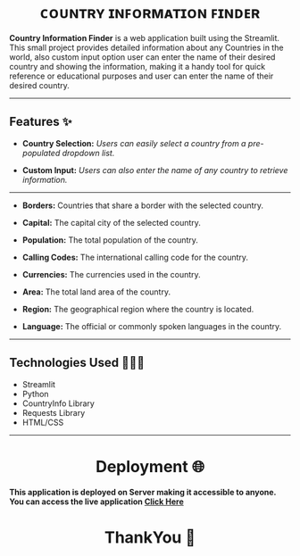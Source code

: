 <h1 align="center">ᴄᴏᴜɴᴛʀʏ ɪɴꜰᴏʀᴍᴀᴛɪᴏɴ ꜰɪɴᴅᴇʀ</h1>


**Country Information Finder** is a web application built using the Streamlit. This small project provides detailed information about any Countries in the world, also custom input option user can enter the name of their desired country and showing the information, making it a handy tool for quick reference or educational purposes and user can enter the name of their desired country.

--------------------------------------------------------------------------------------------------------------------------------------------------------------------------------------------








## **Features** ✨
- **Country Selection:** *Users can easily select a country from a pre-populated dropdown list.*

- **Custom Input:** *Users can also enter the name of any country to retrieve information.*

***************************************************************************************************************************************************************

- **Borders:** Countries that share a border with the selected country.

- **Capital:** The capital city of the selected country.

- **Population:** The total population of the country.

- **Calling Codes:** The international calling code for the country.

- **Currencies:** The currencies used in the country.

- **Area:** The total land area of the country.

- **Region:** The geographical region where the country is located.

- **Language:** The official or commonly spoken languages in the country.

<!-- Future Enhancements 🔮
Adding more data points like GDP, time zones, or neighboring countries.
Enhancing the UI with additional color schemes and visual effects.
Providing downloadable reports for selected countries. -->
------------------------------------------------------------------------------------------------------------------------------------------------------------------------------------










## **Technologies Used** 👨🏻‍💻

- Streamlit
- Python
- CountryInfo Library
- Requests Library
- HTML/CSS
------------------------------------------------------------------------------------------------------------------------------------------------------------------------------------













<h1 align="center">Deployment 🌐</h1> 

**This application is deployed on Server making it accessible to anyone. You can access the live application [Click Here](https://country-information-finder.streamlit.app/)**

<!--This application is deployed on Streamlit Community Cloud, making it accessible to anyone with an internet connection. You can access the live application here.-->











<h1 align="center">ThankYou 🙏</h1>
